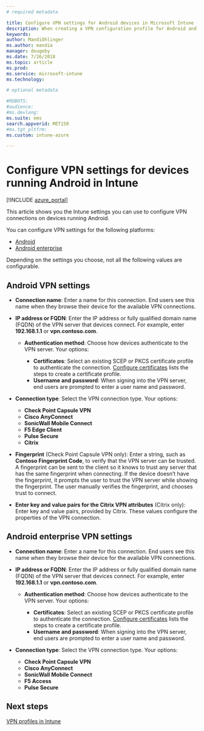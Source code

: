```yaml
---
# required metadata

title: Configure VPN settings for Android devices in Microsoft Intune - Azure | Microsoft Docs
description: When creating a VPN configuration profile for Android and Android for work devices, enter the connection name, the IP address or FQDN of the VPN server, choose how users authenticate with the VPN server, and then choose Citrix, SonicWall, Check Point Capsule, Pulse Secure, and Microsoft Edge connection types.
keywords:
author: MandiOhlinger
ms.author: mandia
manager: dougeby
ms.date: 7/26/2018
ms.topic: article
ms.prod:
ms.service: microsoft-intune
ms.technology:

# optional metadata

#ROBOTS:
#audience:
#ms.devlang:
ms.suite: ems
search.appverid: MET150
#ms.tgt_pltfrm:
ms.custom: intune-azure

---
```


# Configure VPN settings for devices running Android in Intune

[!INCLUDE [azure_portal](./includes/azure_portal.md)]

This article shows you the Intune settings you can use to configure VPN connections on devices running Android.

You can configure VPN settings for the following platforms:

- [Android](#android-vpn-settings)
- [Android enterprise](#android-entrprise-vpn-settings)

Depending on the settings you choose, not all the following values are configurable.

## Android VPN settings

- **Connection name**: Enter a name for this connection. End users see this name when they browse their device for the available VPN connections.
- **IP address or FQDN**: Enter the IP address or fully qualified domain name (FQDN) of the VPN server that devices connect. For example, enter **192.168.1.1** or **vpn.contoso.com**.

  - **Authentication method**: Choose how devices authenticate to the VPN server. Your options:

    - **Certificates**: Select an existing SCEP or PKCS certificate profile to authenticate the connection. [Configure certificates](certificates-configure.md) lists the steps to create a certificate profile.
    - **Username and password**: When signing into the VPN server, end users are prompted to enter a user name and password.

- **Connection type**: Select the VPN connection type. Your options:

  - **Check Point Capsule VPN**
  - **Cisco AnyConnect**
  - **SonicWall Mobile Connect**
  - **F5 Edge Client**
  - **Pulse Secure**
  - **Citrix**

- **Fingerprint** (Check Point Capsule VPN only): Enter a string, such as **Contoso Fingerprint Code**, to verify that the VPN server can be trusted. A fingerprint can be sent to the client so it knows to trust any server that has the same fingerprint when connecting. If the device doesn’t have the fingerprint, it prompts the user to trust the VPN server while showing the fingerprint. The user manually verifies the fingerprint, and chooses trust to connect.
- **Enter key and value pairs for the Citrix VPN attributes** (Citrix only): Enter key and value pairs, provided by Citrix. These values configure the properties of the VPN connection.

## Android enterprise VPN settings

- **Connection name**: Enter a name for this connection. End users see this name when they browse their device for the available VPN connections.
- **IP address or FQDN**: Enter the IP address or fully qualified domain name (FQDN) of the VPN server that devices connect. For example, enter **192.168.1.1** or **vpn.contoso.com**.

  - **Authentication method**: Choose how devices authenticate to the VPN server. Your options:
  
    - **Certificates**: Select an existing SCEP or PKCS certificate profile to authenticate the connection. [Configure certificates](certificates-configure.md) lists the steps to create a certificate profile.
    - **Username and password**: When signing into the VPN server, end users are prompted to enter a user name and password.

- **Connection type**: Select the VPN connection type. Your options:

  - **Check Point Capsule VPN**
  - **Cisco AnyConnect**
  - **SonicWall Mobile Connect**
  - **F5 Access**
  - **Pulse Secure**

## Next steps
[VPN profiles in Intune](vpn-settings-configure.md)
